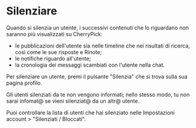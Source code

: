 # Silenziare

Quando si silenzia un utente, i successivi contenuti che lo riguardano non saranno più visualizzati su CherryPick:

* le pubblicazioni dell'utente sia nelle timeline che nei risultati di ricerca, così come le sue risposte e Rinote;
* le notifiche riguardo all'utente;
* la cronologia dei messaggi scambiati con l'utente nella chat.

Per silenziare un utente, premi il pulsante "Silenzia" che si trova sulla sua pagina profilo.

Gli utenti silenziati da te non vengono informati; nello stesso modo, tu non sarai infomat@ se vieni silenziat@ da un altr@ utente.

Puoi controllare la lista di utenti che hai silenziato nelle Impostazioni account > "Silenziati / Bloccati".
